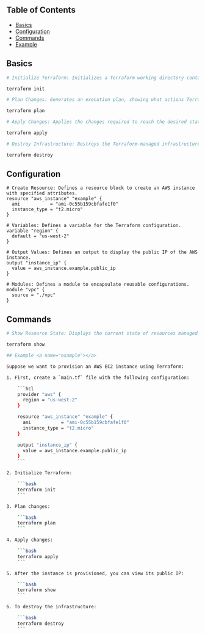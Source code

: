 ## Table of Contents

- [Basics](#basics)
- [Configuration](#configuration)
- [Commands](#commands)
- [Example](#example)

## Basics <a name="basics"></a>

```bash
# Initialize Terraform: Initializes a Terraform working directory containing Terraform configuration files.

terraform init

# Plan Changes: Generates an execution plan, showing what actions Terraform will take to change infrastructure.

terraform plan

# Apply Changes: Applies the changes required to reach the desired state of the configuration.

terraform apply

# Destroy Infrastructure: Destroys the Terraform-managed infrastructure.

terraform destroy

```

## Configuration <a name="configuration"></a>

```hcl
# Create Resource: Defines a resource block to create an AWS instance with specified attributes.
resource "aws_instance" "example" {
  ami           = "ami-0c55b159cbfafe1f0"
  instance_type = "t2.micro"
}

# Variables: Defines a variable for the Terraform configuration.
variable "region" {
  default = "us-west-2"
}

# Output Values: Defines an output to display the public IP of the AWS instance.
output "instance_ip" {
  value = aws_instance.example.public_ip
}

# Modules: Defines a module to encapsulate reusable configurations.
module "vpc" {
  source = "./vpc"
}
```

## Commands <a name="commands"></a>

```bash
# Show Resource State: Displays the current state of resources managed by Terraform.

terraform show

## Example <a name="example"></a>

Suppose we want to provision an AWS EC2 instance using Terraform:

1. First, create a `main.tf` file with the following configuration:

    ```hcl
    provider "aws" {
      region = "us-west-2"
    }

    resource "aws_instance" "example" {
      ami           = "ami-0c55b159cbfafe1f0"
      instance_type = "t2.micro"
    }

    output "instance_ip" {
      value = aws_instance.example.public_ip
    }
    ```

2. Initialize Terraform:

    ```bash
    terraform init
    ```

3. Plan changes:

    ```bash
    terraform plan
    ```

4. Apply changes:

    ```bash
    terraform apply
    ```

5. After the instance is provisioned, you can view its public IP:

    ```bash
    terraform show
    ```

6. To destroy the infrastructure:

    ```bash
    terraform destroy
    ```